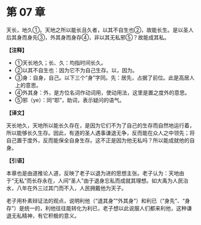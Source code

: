 # 第 07 章

天长，地久①。天地之所以能长且久者，以其不自生也②，故能长生。是以圣人后其身而身先③，外其身而身存④，非以其无私邪⑤？故能成其私。

**【注释】**

- ①天长地久；长、久：均指时间长久。
- ②以其不自生也：因为它不为自己生存。以，因为。
- ③身：自身，自己。以下三个“身”字同。先：居先，占据了前位。此是高居人上的意思。
- ④外其身：外，是方位名词作动词用，使动用法，这里是置之度外的意思。
- ⑤邪（ye）：同“耶”，助词，表示疑问的语气。

**【译文】**

天长地久，天地所以能长久存在，是因为它们不为了自己的生存而自然地运行着，所以能够长久生存。因此，有道的圣人遇事谦退无争，反而能在众人之中领先；将自己置于度外，反而能保全自身生存。这不正是因为他无私吗？所以能成就他的自身。

**【引语】**

本章也是由道推论人道，反映了老子以退为进的思想主张。老子认为：天地由于“无私”而长存永在，人间“圣人”由于退身忘私而成就其理想。如大禹为人民治水，八年在外三过其门而不入，人民拥戴他为天子。

老子用朴素辩证法的观点，说明利他（“退其身”“外其身”）和利已（“身先”、“身存”）是统一的，利他往往能转化为利已，老子想以此说服人们都来利他，这种谦退无私精神，有它积极的意义。
